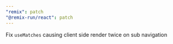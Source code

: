 ```yaml
---
"remix": patch
"@remix-run/react": patch
---
```


Fix `useMatches` causing client side render twice on sub navigation
